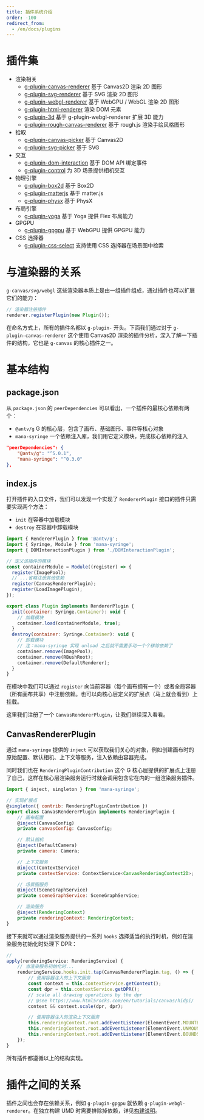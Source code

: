 ```yaml
---
title: 插件系统介绍
order: -100
redirect_from:
  - /en/docs/plugins
---
```


# 插件集

- 渲染相关
  - [g-plugin-canvas-renderer](/zh/docs/plugins/canvas-renderer) 基于 Canvas2D 渲染 2D 图形
  - [g-plugin-svg-renderer](/zh/docs/plugins/svg-renderer) 基于 SVG 渲染 2D 图形
  - [g-plugin-webgl-renderer](/zh/docs/plugins/webgl-renderer) 基于 WebGPU / WebGL 渲染 2D 图形
  - [g-plugin-html-renderer](/zh/docs/plugins/html-renderer) 渲染 DOM 元素
  - [g-plugin-3d](/zh/docs/plugins/3d) 基于 g-plugin-webgl-renderer 扩展 3D 能力
  - [g-plugin-rough-canvas-renderer](/zh/docs/plugins/rough-canvas-renderer) 基于 rough.js 渲染手绘风格图形
- 拾取
  - [g-plugin-canvas-picker](/zh/docs/plugins/canvas-picker) 基于 Canvas2D
  - [g-plugin-svg-picker](/zh/docs/plugins/svg-picker) 基于 SVG
- 交互
  - [g-plugin-dom-interaction](/zh/docs/plugins/dom-interaction) 基于 DOM API 绑定事件
  - [g-plugin-control](/zh/docs/plugins/control) 为 3D 场景提供相机交互
- 物理引擎
  - [g-plugin-box2d](/zh/docs/plugins/box2d) 基于 Box2D
  - [g-plugin-matterjs](/zh/docs/plugins/matterjs) 基于 matter.js
  - [g-plugin-physx](/zh/docs/plugins/physx) 基于 PhysX
- 布局引擎
  - [g-plugin-yoga](/zh/docs/plugins/yoga) 基于 Yoga 提供 Flex 布局能力
- GPGPU
  - [g-plugin-gpgpu](/zh/docs/plugins/gpgpu) 基于 WebGPU 提供 GPGPU 能力
- CSS 选择器
  - [g-plugin-css-select](/zh/docs/plugins/css-select) 支持使用 CSS 选择器在场景图中检索

# 与渲染器的关系

`g-canvas/svg/webgl` 这些渲染器本质上是由一组插件组成，通过插件也可以扩展它们的能力：

```js
// 渲染器注册插件
renderer.registerPlugin(new Plugin());
```

在命名方式上，所有的插件名都以 `g-plugin-` 开头。下面我们通过对于 `g-plugin-canvas-renderer` 这个使用 Canvas2D 渲染的插件分析，深入了解一下插件的结构，它也是 `g-canvas` 的核心插件之一。

# 基本结构

## package.json

从 `package.json` 的 `peerDependencies` 可以看出，一个插件的最核心依赖有两个：

- `@antv/g` G 的核心层，包含了画布、基础图形、事件等核心对象
- `mana-syringe` 一个依赖注入库，我们用它定义模块，完成核心依赖的注入

```json
"peerDependencies": {
    "@antv/g": "^5.0.1",
    "mana-syringe": "^0.3.0"
},
```

## index.js

打开插件的入口文件，我们可以发现一个实现了 `RendererPlugin` 接口的插件只需要实现两个方法：

- `init` 在容器中加载模块
- `destroy` 在容器中卸载模块

```js
import { RendererPlugin } from '@antv/g';
import { Syringe, Module } from 'mana-syringe';
import { DOMInteractionPlugin } from './DOMInteractionPlugin';

// 定义该插件的模块
const containerModule = Module((register) => {
  register(ImagePool);
  // ...省略注册其他依赖
  register(CanvasRendererPlugin);
  register(LoadImagePlugin);
});

export class Plugin implements RendererPlugin {
  init(container: Syringe.Container): void {
    // 加载模块
    container.load(containerModule, true);
  }
  destroy(container: Syringe.Container): void {
    // 卸载模块
    // 注：mana-syringe 实现 unload 之后就不需要手动一个个移除依赖了
    container.remove(ImagePool);
    container.remove(RBushRoot);
    container.remove(DefaultRenderer);
  }
}
```

在模块中我们可以通过 `register` 向当前容器（每个画布拥有一个）或者全局容器（所有画布共享）中注册依赖。也可以向核心层定义的扩展点（马上就会看到）上挂载。

这里我们注册了一个 `CanvasRendererPlugin`，让我们继续深入看看。

## CanvasRendererPlugin

通过 `mana-syringe` 提供的 `inject` 可以获取我们关心的对象，例如创建画布时的原始配置、默认相机、上下文等服务，注入依赖由容器完成。

同时我们也在 `RenderingPluginContribution` 这个 G 核心层提供的扩展点上注册了自己，这样在核心层渲染服务运行时就会调用包含它在内的一组渲染服务插件。

```js
import { inject, singleton } from 'mana-syringe';

// 实现扩展点
@singleton({ contrib: RenderingPluginContribution })
export class CanvasRendererPlugin implements RenderingPlugin {
    // 画布配置
    @inject(CanvasConfig)
    private canvasConfig: CanvasConfig;

    // 默认相机
    @inject(DefaultCamera)
    private camera: Camera;

    // 上下文服务
    @inject(ContextService)
    private contextService: ContextService<CanvasRenderingContext2D>;

    // 场景图服务
    @inject(SceneGraphService)
    private sceneGraphService: SceneGraphService;

    // 渲染服务
    @inject(RenderingContext)
    private renderingContext: RenderingContext;
}
```

接下来就可以通过渲染服务提供的一系列 `hooks` 选择适当的执行时机，例如在渲染服务初始化时处理下 DPR：

```js
//
apply(renderingService: RenderingService) {
    // 当渲染服务初始化时...
    renderingService.hooks.init.tap(CanvasRendererPlugin.tag, () => {
        // 使用容器注入的上下文服务
        const context = this.contextService.getContext();
        const dpr = this.contextService.getDPR();
        // scale all drawing operations by the dpr
        // @see https://www.html5rocks.com/en/tutorials/canvas/hidpi/
        context && context.scale(dpr, dpr);

        // 使用容器注入的渲染上下文服务
        this.renderingContext.root.addEventListener(ElementEvent.MOUNTED, handleMounted);
        this.renderingContext.root.addEventListener(ElementEvent.UNMOUNTED, handleUnmounted);
        this.renderingContext.root.addEventListener(ElementEvent.BOUNDS_CHANGED, handleBoundsChanged);
    });
}
```

所有插件都遵循以上的结构实现。

# 插件之间的关系

插件之间也会存在依赖关系，例如 `g-plugin-gpgpu` 就依赖 `g-plugin-webgl-renderer`。在独立构建 UMD 时需要排除掉依赖，详见[构建说明]()。
